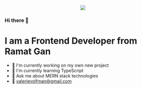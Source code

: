 <div id="header" align="center">
  <img src="https://media.giphy.com/media/L1R1tvI9svkIWwpVYr/giphy.gif" />
</div>

### Hi there 👋

# I am a Frontend Developer from Ramat Gan

* :seedling: I'm currently working on my own new project
* :telescope: I'm currently learning TypeScript
* :speech_balloon: Ask me about MERN stack technologies
* :email: valerievolfman@gmail.com

<div id="badges">
<a href="https://www.linkedin.com/in/valerie-volfman/"
<img src="https://img.shields.io/badge/LinkedIn-✿-ff69b4?logo=linkedin&logoColor=ff69b4&style=for-the-badge" alt="LinkedIn Badge" />
</a>
</div>

<!--
**Valerie-Volfman/Valerie-Volfman** is a ✨ _special_ ✨ repository because its `README.md` (this file) appears on your GitHub profile.

Here are some ideas to get you started:

- 🔭 I’m currently working on ...
- 🌱 I’m currently learning ...
- 👯 I’m looking to collaborate on ...
- 🤔 I’m looking for help with ...
- 💬 Ask me about ...
- 📫 How to reach me: ...
- 😄 Pronouns: ...
- ⚡ Fun fact: ...
-->


